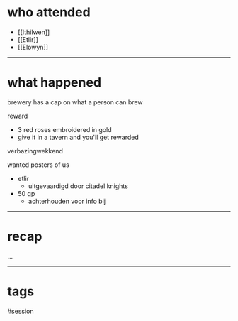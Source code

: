 # who attended

- [[Ithilwen]]
- [[Etlir]]
- [[Elowyn]]

---
# what happened

brewery has a cap on what a person can brew

reward
- 3 red roses embroidered in gold
- give it in a tavern and you'll get rewarded

verbazingwekkend 

wanted posters of us
- etlir
	- uitgevaardigd door citadel knights
- 50 gp 
	- achterhouden voor info bij 

---
# recap

...

---
# tags

#session